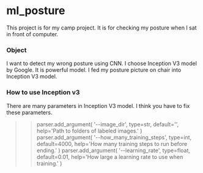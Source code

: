 # ml_posture
This project is for my camp project.
It is for checking my posture when I sat in front of computer.
### Object
I want to detect my wrong posture using CNN. I choose Inception V3 model by Google. It is powerful model. 
I fed my posture picture on chair into Inception V3 model.



### How to use Inception v3
 There are many parameters in Inception V3 model. I think you have to fix these parameters.
   >> parser.add_argument(
        '--image_dir',
        type=str,
        default='',
        help='Path to folders of labeled images.'
    ) 
    parser.add_argument(
        '--how_many_training_steps',
        type=int,
        default=4000,
        help='How many training steps to run before ending.'
    )
    parser.add_argument(
        '--learning_rate',
        type=float,
        default=0.01,
        help='How large a learning rate to use when training.'
    )
  
  

